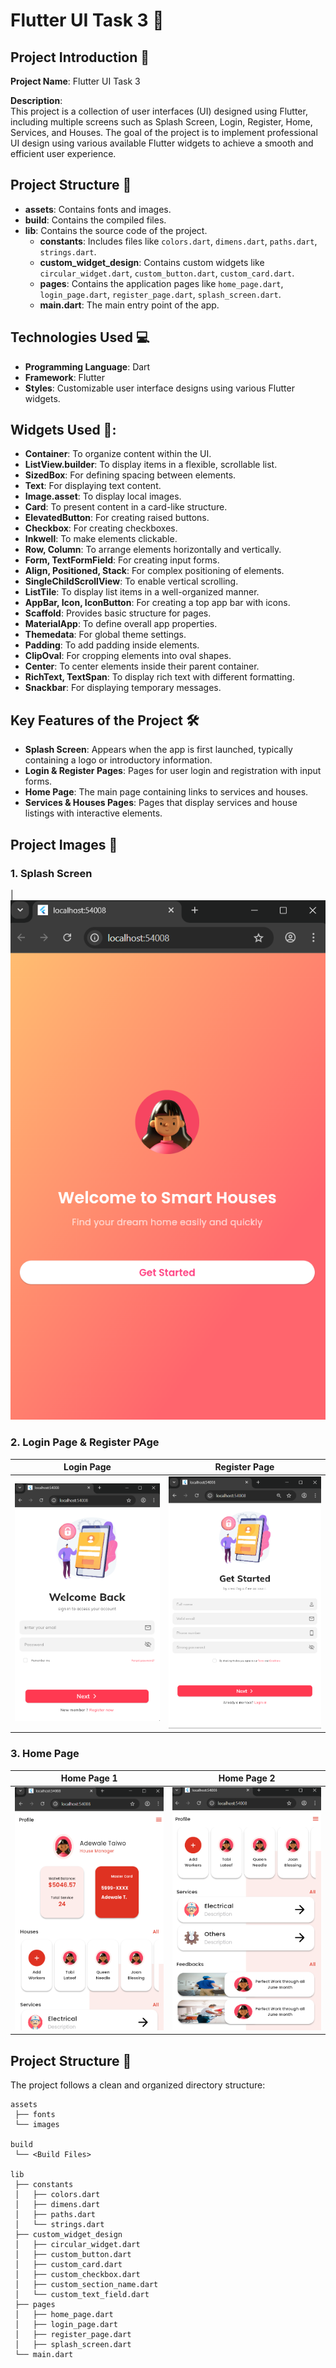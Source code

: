 # Flutter UI Task 3 🚀

## Project Introduction 🎯

**Project Name**: Flutter UI Task 3

**Description**:  
This project is a collection of user interfaces (UI) designed using Flutter, including multiple screens such as Splash Screen, Login, Register, Home, Services, and Houses. The goal of the project is to implement professional UI design using various available Flutter widgets to achieve a smooth and efficient user experience.

## Project Structure 📂

- **assets**: Contains fonts and images.
- **build**: Contains the compiled files.
- **lib**: Contains the source code of the project.
  - **constants**: Includes files like `colors.dart`, `dimens.dart`, `paths.dart`, `strings.dart`.
  - **custom_widget_design**: Contains custom widgets like `circular_widget.dart`, `custom_button.dart`, `custom_card.dart`.
  - **pages**: Contains the application pages like `home_page.dart`, `login_page.dart`, `register_page.dart`, `splash_screen.dart`.
  - **main.dart**: The main entry point of the app.

## Technologies Used 💻

- **Programming Language**: Dart
- **Framework**: Flutter
- **Styles**: Customizable user interface designs using various Flutter widgets.

## Widgets Used 🔧:

- **Container**: To organize content within the UI.
- **ListView.builder**: To display items in a flexible, scrollable list.
- **SizedBox**: For defining spacing between elements.
- **Text**: For displaying text content.
- **Image.asset**: To display local images.
- **Card**: To present content in a card-like structure.
- **ElevatedButton**: For creating raised buttons.
- **Checkbox**: For creating checkboxes.
- **Inkwell**: To make elements clickable.
- **Row, Column**: To arrange elements horizontally and vertically.
- **Form, TextFormField**: For creating input forms.
- **Align, Positioned, Stack**: For complex positioning of elements.
- **SingleChildScrollView**: To enable vertical scrolling.
- **ListTile**: To display list items in a well-organized manner.
- **AppBar, Icon, IconButton**: For creating a top app bar with icons.
- **Scaffold**: Provides basic structure for pages.
- **MaterialApp**: To define overall app properties.
- **Themedata**: For global theme settings.
- **Padding**: To add padding inside elements.
- **ClipOval**: For cropping elements into oval shapes.
- **Center**: To center elements inside their parent container.
- **RichText, TextSpan**: To display rich text with different formatting.
- **Snackbar**: For displaying temporary messages.

## Key Features of the Project 🛠️

- **Splash Screen**: Appears when the app is first launched, typically containing a logo or introductory information.
- **Login & Register Pages**: Pages for user login and registration with input forms.
- **Home Page**: The main page containing links to services and houses.
- **Services & Houses Pages**: Pages that display services and house listings with interactive elements.

## Project Images 📸

### 1. Splash Screen 

| ![Splash Screen](assets/images/splash_screen.png) 

### 2. Login Page & Register PAge 

| Login Page | Register Page |
| --- | --- |
| ![Login Page](assets/images/login_page.png) | ![Register Page](assets/images/register_page.png) |

### 3. Home Page

| Home Page 1 | Home Page 2 |
| --- | --- |
| ![Home Page 1](assets/images/home_page1.png) | ![Home Page 1](assets/images/home_page2.png) |

## Project Structure 📁

The project follows a clean and organized directory structure:

```plaintext
assets
 ├── fonts
 └── images

build
 └── <Build Files>

lib
 ├── constants
 │   ├── colors.dart
 │   ├── dimens.dart
 │   ├── paths.dart
 │   └── strings.dart
 ├── custom_widget_design
 │   ├── circular_widget.dart
 │   ├── custom_button.dart
 │   ├── custom_card.dart
 │   ├── custom_checkbox.dart
 │   ├── custom_section_name.dart
 │   └── custom_text_field.dart
 ├── pages
 │   ├── home_page.dart
 │   ├── login_page.dart
 │   ├── register_page.dart
 │   ├── splash_screen.dart
 └── main.dart
